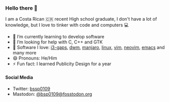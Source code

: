 ### Hello there 👋
I am a Costa Rican :costa_rica: recent High school graduate, I don't have a lot of knowledge, but I love to tinker with code and computers :computer:

- 🌱 I’m currently learning to develop software
- 🤔 I’m looking for help with C, C++ and GTK
- :penguin: Software I love: [i3-gaps](https://github.com/airblader/i3), [dwm](https://dwm.suckless.org), [manjaro](https://gitlab.manjaro.org), [linux](https://github.com/torvalds/linux), [vim](https://github.com/vim/vim), [neovim](https://github.com/neovim/neovim), [emacs](https://github.com/emacs-mirror/emacs) and many more
- 😄 Pronouns: He/Him
- ⚡ Fun fact: I learned Publicity Design for a year

#### Social Media
- Twitter: [bssp0109](https://twitter.com/bssp0109)
- Mastodon: [@bsp0109@fosstodon.org](https://fosstodon.org/@bsp0109)
